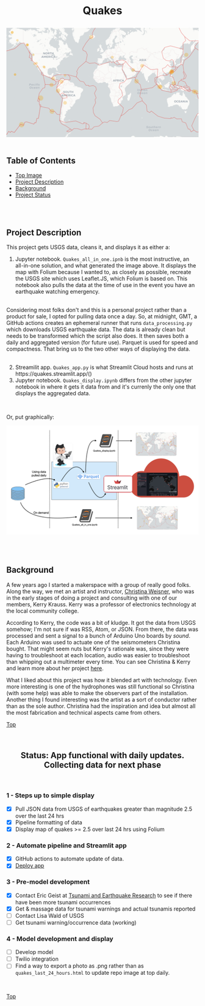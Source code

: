 
#  <p align="center">Quakes</p>

![earthquakes >2.5 ](images/updated_events.png)
<br><br>
## Table of Contents
- [Top Image](#quakes)
- [Project Description](#project-description)
- [Background](#background)
- [Project Status](#status-1st-phase-done)

<br><br>

## Project Description
This project gets USGS data, cleans it, and displays it as either a:
<ol>
<li>Jupyter notebook. <code>Quakes_all_in_one.ipnb</code> is the most instructive, an all-in-one solution, and what generated the image above. It displays the map with Folium because I wanted to, as closely as possible, recreate the USGS site which uses Leaflet.JS, which Folium is based on. This notebook also pulls the data at the time of use in the event you have an earthquake watching emergency.</li></ol>
<br>
Considering most folks don't and this is a personal project rather than a product for sale, I opted for pulling data once a day. So, at midnight, GMT, a GitHub actions creates an ephemeral runner that runs <code>data_processing.py</code> which downloads USGS earthquake data. The data is already clean but needs to be transformed which the script also does. It then saves both a daily and aggregated version (for future use). Parquet is used for speed and compactness. That bring us to the two other ways of displaying the data.
<br><br>
<ol start="2">
<li>Streamilit app. <code>Quakes_app.py</code> is what Streamlit Cloud hosts and runs at https://quakes.streamlit.app/() </li>
<li>Jupyter notebook. <code>Quakes_display.ipynb</code> differs from the other jupyter notebook in where it gets it data from and it's currenly the only one that displays the aggregated data. 

</li></ol>

<br> 

Or, put graphically:

![earthquakes >2.5 ](images/Quakes_overview_graphic.png)


  
<br><br> 

## Background 
A few years ago I started a makerspace with a group of really good folks. Along the way, we met an artist and instructor, [Christina Weisner](https://www.christinaweisner.com/about), who was in the early stages of doing a project and consulting with one of our members, Kerry Krauss. Kerry was a professor of electronics technology at the local community college.

According to Kerry, the code was a bit of kludge. It got the data from USGS somehow; I'm not sure if was RSS, Atom, or JSON. From there, the data was processed and sent a signal to a bunch of Arduino Uno boards by *sound*. Each Arduino was used to actuate one of the seismometers Christina bought. That might seem nuts but Kerry's rationale was, since they were having to troubleshoot at each location, audio was easier to troubleshoot than whipping out a multimeter every time. You can see Christina & Kerry and learn more about her project [here](https://www.youtube.com/embed/uK_es620K0w).

What I liked about this project was how it blended art with technology. Even more interesting is one of the hydrophones was still functional so Christina (with some help) was able to make the observers part of the installation. Another thing I found interesting was the artist as a sort of conductor rather than as the sole author. Christina had the inspiration and idea but almost all the most fabrication and technical aspects came from others. 

[Top ](#table-of-contents)

<br>

## <center>Status: App functional with daily updates. Collecting data for next phase <center>
<br>

### 1 - Steps up to simple display
 - [x] Pull JSON data from USGS of earthquakes greater than magnitude 2.5 over the last 24 hrs 
 - [x] Pipeline formatting of data
 - [x] Display map of quakes >= 2.5 over last 24 hrs using Folium 

### 2 -  Automate pipeline and Streamlit app
 - [x] GitHub actions to automate update of data.
 - [x] [Deploy app](https://quakes.streamlit.app/)

### 3 -  Pre-model development
- [x] Contact Eric Geist at [Tsunami and Earthquake Research](https://www.usgs.gov/centers/pcmsc/science/tsunami-and-earthquake-research?qt-science_center_objects=0#qt-science_center_objects) to see if there have been more tsunami occurrences
- [x] Get & massage data for tsunami warnings and actual tsunamis reported
- [ ] Contact Lisa Wald of USGS
- [ ] Get tsunami warning/occurrence data (working)

### 4 - Model development and display
- [ ] Develop model
- [ ] Twilio integration
- [ ] Find a way to export a photo as .png rather than as `quakes_last_24_hours.html` to update repo image at top daily.
<br>

[Top](#table-of-contents)
